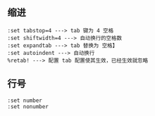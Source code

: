 ## 缩进

```
:set tabstop=4 ---> tab 键为 4 空格
:set shiftwidth=4 ---> 自动换行的空格数
:set expandtab ---> tab 替换为 空格】
:set autoindent ---> 自动换行
%retab! ---> 配置 tab 配置使其生效，已经生效就忽略

```



## 行号

```
:set number
:set nonumber
```

